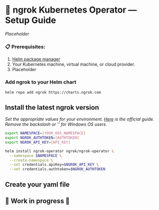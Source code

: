 # 🤖 ngrok Kubernetes Operator — Setup Guide
*Placeholder*

### 📋 Prerequisites:
1. [Helm package manager](https://helm.sh/docs/intro/install/)
2. Your Kubernetes machine, virtual machine, or cloud provider.
3. Placeholder

### Add ngrok to your Helm chart
```bash
helm repo add ngrok https://charts.ngrok.com
```

## Install the latest ngrok version
*Set the appropriate values for your environment. [Here](https://github.com/ngrok/ngrok-operator) is the official guide. Remove the backslash or '\' for Windows OS users.*
```bash
export NAMESPACE=[YOUR_K8S_NAMESPACE]
export NGROK_AUTHTOKEN=[AUTHTOKEN]
export NGROK_API_KEY=[API_KEY]

helm install ngrok-operator ngrok/ngrok-operator \
  --namespace $NAMESPACE \
  --create-namespace \
  --set credentials.apiKey=$NGROK_API_KEY \
  --set credentials.authtoken=$NGROK_AUTHTOKEN
```

## Create your yaml file

## 🚧 Work in progress 🚧